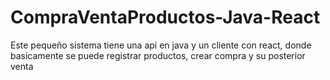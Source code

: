 # CompraVentaProductos-Java-React
Este pequeño sistema tiene una api en java y un cliente con react, donde basicamente se puede registrar productos, crear compra y su posterior venta
